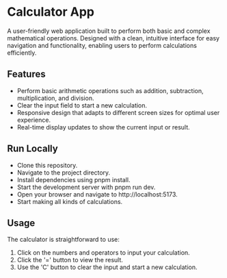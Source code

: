 # Calculator App
A user-friendly web application built to perform both basic and complex mathematical operations. Designed with a clean, intuitive interface for easy navigation and functionality, enabling users to perform calculations efficiently.

## Features
- Perform basic arithmetic operations such as addition, subtraction, multiplication, and division.
- Clear the input field to start a new calculation.
- Responsive design that adapts to different screen sizes for optimal user experience.
- Real-time display updates to show the current input or result.

## Run Locally
- Clone this repository.
- Navigate to the project directory.
- Install dependencies using pnpm install.
- Start the development server with pnpm run dev.
- Open your browser and navigate to http://localhost:5173.
- Start making all kinds of calculations.

## Usage
The calculator is straightforward to use:
1. Click on the numbers and operators to input your calculation.
2. Click the '=' button to view the result.
3. Use the 'C' button to clear the input and start a new calculation.
